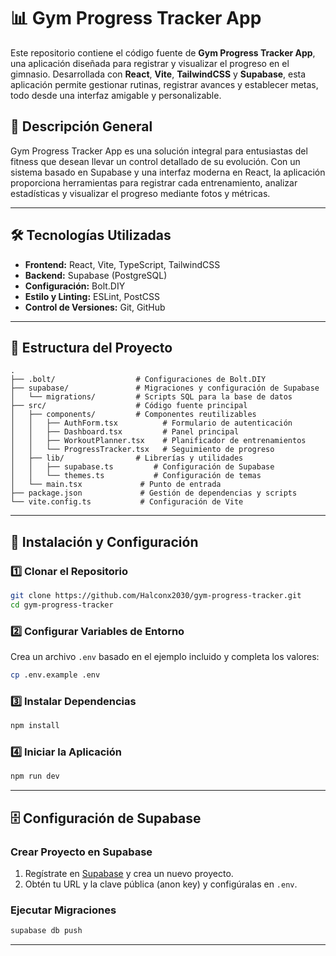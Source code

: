 # 📊 Gym Progress Tracker App

Este repositorio contiene el código fuente de **Gym Progress Tracker App**, una aplicación diseñada para registrar y visualizar el progreso en el gimnasio. Desarrollada con **React**, **Vite**, **TailwindCSS** y **Supabase**, esta aplicación permite gestionar rutinas, registrar avances y establecer metas, todo desde una interfaz amigable y personalizable.

## 📌 Descripción General

Gym Progress Tracker App es una solución integral para entusiastas del fitness que desean llevar un control detallado de su evolución. Con un sistema basado en Supabase y una interfaz moderna en React, la aplicación proporciona herramientas para registrar cada entrenamiento, analizar estadísticas y visualizar el progreso mediante fotos y métricas.

---

## 🛠️ Tecnologías Utilizadas

- **Frontend:** React, Vite, TypeScript, TailwindCSS
- **Backend:** Supabase (PostgreSQL)
- **Configuración:** Bolt.DIY
- **Estilo y Linting:** ESLint, PostCSS
- **Control de Versiones:** Git, GitHub

---

## 📂 Estructura del Proyecto

```plaintext
.
├── .bolt/                  # Configuraciones de Bolt.DIY
├── supabase/               # Migraciones y configuración de Supabase
│   └── migrations/         # Scripts SQL para la base de datos
├── src/                    # Código fuente principal
│   ├── components/         # Componentes reutilizables
│   │   ├── AuthForm.tsx          # Formulario de autenticación
│   │   ├── Dashboard.tsx         # Panel principal
│   │   ├── WorkoutPlanner.tsx    # Planificador de entrenamientos
│   │   └── ProgressTracker.tsx   # Seguimiento de progreso
│   ├── lib/                # Librerías y utilidades
│   │   ├── supabase.ts         # Configuración de Supabase
│   │   └── themes.ts           # Configuración de temas
│   └── main.tsx             # Punto de entrada
├── package.json             # Gestión de dependencias y scripts
└── vite.config.ts           # Configuración de Vite
```

---

## 🚀 Instalación y Configuración

### 1️⃣ Clonar el Repositorio
```bash
git clone https://github.com/Halconx2030/gym-progress-tracker.git
cd gym-progress-tracker
```

### 2️⃣ Configurar Variables de Entorno
Crea un archivo `.env` basado en el ejemplo incluido y completa los valores:

```bash
cp .env.example .env
```

### 3️⃣ Instalar Dependencias
```bash
npm install
```

### 4️⃣ Iniciar la Aplicación
```bash
npm run dev
```

---

## 🗄️ Configuración de Supabase

### Crear Proyecto en Supabase
1. Regístrate en [Supabase](https://supabase.io) y crea un nuevo proyecto.
2. Obtén tu URL y la clave pública (anon key) y configúralas en `.env`.

### Ejecutar Migraciones
```bash
supabase db push
```

---

